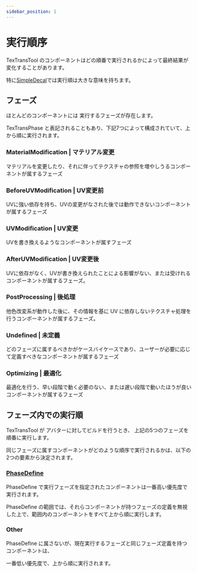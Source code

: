 ```yaml
---
sidebar_position: 1
---
```


# 実行順序

TexTransTool のコンポーネントはどの順番で実行されるかによって最終結果が変化することがあります。

特に[SimpleDecal](/docs/Reference/SimpleDecal)では実行順は大きな意味を持ちます。

## フェーズ

ほとんどのコンポーネントには 実行するフェーズが存在します。

TexTransPhase と表記されることもあり、下記7つによって構成されていて、上から順に実行されます。

### MaterialModification | マテリアル変更

マテリアルを変更したり、それに伴ってテクスチャの参照を増やしうるコンポーネントが属するフェーズ

### BeforeUVModification | UV変更前

UVに強い依存を持ち、UVの変更がなされた後では動作できないコンポーネントが属するフェーズ

### UVModification | UV変更

UVを書き換えるようなコンポーネントが属すフェーズ

### AfterUVModification | UV変更後

UVに依存がなく、UVが書き換えられたことによる影響がない、または受けれるコンポーネントが属するフェーズ。

### PostProcessing | 後処理

他色改変系が動作した後に、その情報を基に UV に依存しないテクスチャ処理を行うコンポーネントが属するフェーズ。

### Undefined | 未定義

どのフェーズに属するべきかがケースバイケースであり、ユーザーが必要に応じて定義すべきなコンポーネントが属するフェーズ

### Optimizing | 最適化

最適化を行う、早い段階で動く必要のない、または遅い段階で動いたほうが良いコンポーネントが属するフェーズ

## フェーズ内での実行順

TexTransTool が アバターに対してビルドを行うとき、 上記の5つのフェーズを順番に実行します。

同じフェーズに属すコンポーネントがどのような順序で実行されるかは、以下の2つの要素から決定されます。

### [PhaseDefine](/docs/Reference/GroupComponent/PhaseDefine)

PhaseDefine で実行フェーズを指定されたコンポーネントは一番高い優先度で実行されます。

PhaseDefine の範囲では、それらコンポーネントが持つフェーズの定義を無視した上で、範囲内のコンポーネントをすべて上から順に実行します。

### Other

PhaseDefine に属さないが、現在実行するフェーズと同じフェーズ定義を持つコンポーネントは、

一番低い優先度で、上から順に実行されます。
